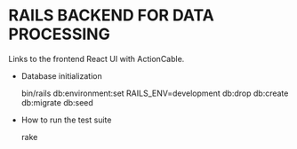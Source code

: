 # RAILS BACKEND FOR DATA PROCESSING

Links to the frontend React UI with ActionCable.

* Database initialization

    bin/rails db:environment:set RAILS_ENV=development db:drop db:create db:migrate db:seed

* How to run the test suite

    rake

